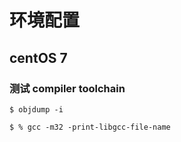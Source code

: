 
# 环境配置

## centOS 7

### 测试 compiler toolchain

`$ objdump -i`

`$ % gcc -m32 -print-libgcc-file-name`
